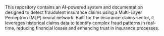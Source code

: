 This repository contains an AI-powered system and documentation designed to detect fraudulent insurance claims using a Multi-Layer Perceptron (MLP) neural network. Built for the insurance claims sector, it leverages historical claims data to identify complex fraud patterns in real-time, reducing financial losses and enhancing trust in insurance processes.
